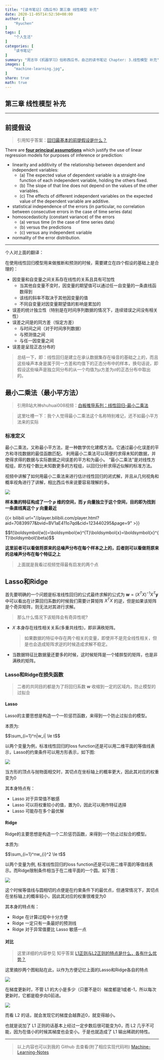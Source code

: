 ```yaml
---
title: "[读书笔记]《西瓜书》第三章 线性模型 补充"
date: 2020-11-05T14:52:50+08:00
author: [
    "Ryuchen"
]
tags: [
    "个人生活"
]
categories: [
    "读书笔记"
]
summary: "周志华《机器学习》俗称西瓜书，自己的读书笔记 Chapter: 3.线性模型 补充"
images: [
    "machine-learning.jpg",
]
share: true
math: true
---
```


## 第三章 线性模型 补充

---

## 前提假设

> 引用知乎答案：[回归最基本的前提假设是什么？](https://www.zhihu.com/question/26901024/answer/153814845)

There are <u>**four principal assumptions**</u> which justify the use of linear regression models for purposes of inference or prediction:

+ linearity and additivity of the relationship between dependent and independent variables:
    + (a) The expected value of dependent variable is a straight-line function of each independent variable, holding the others fixed.
    + (b) The slope of that line does not depend on the values of the other variables.
    + (c) The effects of different independent variables on the expected value of the dependent variable are additive.
+ statistical independence of the errors (in particular, no correlation between consecutive errors in the case of time series data)
+ homoscedasticity (constant variance) of the errors
    + (a) versus time (in the case of time series data)
    + (b) versus the predictions
    + (c) versus any independent variable
+ normality of the error distribution.

---

个人对上面的翻译：

在使用线性回归模型用来做推断和预测的时候，需要建立在四个假设的基础上是合理的：

+ 因变量和自变量之间关系存在线性的关系且具有可加性
    + 当其他自变量不变时，因变量的期望值可以通过任一自变量的一条直线函数得到
    + 该线的斜率不取决于其他因变量的值
    + 不同自变量对因变量期望值的影响是累加的
+ 误差的统计独立性（特别是在时间序列数据的情况下，连续错误之间没有相关性）
+ 误差之间是的同方差（恒定方差）
    + 与时间之间（对于时间序列数据）
    + 与预测值之间
    + 与任一因变量之间
+ 误差是呈现正态分布的

> 总结一下，即：线性回归是建立在承认数据集存在噪音的基础之上的，而且这些噪声本身是属于同一方差和均值下的正态分布中的样本，换句话说，即假设这些噪声是独立同分布的从一个均值为$\mu$方差为$\sigma$的正态分布中取出的。

## 最小二乘法（最小平方法）

> 引用B站大神shuhuai008视频：[白板推导系列：线性回归-最小二乘法](https://www.bilibili.com/video/BV1aE411o7qd/?p=9)

> 这里吐槽一下：我个人觉得最小二乘法这个名称特别难记，还不如最小平方法来的实际

### 标准定义

最小二乘法，又称最小平方法，是一种数学优化建模方法。它通过最小化误差的平方和寻找数据的最佳函数匹配。 利用最小二乘法可以简便的求得未知的数据，并使得求得的数据与实际数据之间误差的平方和为最小。 “最小二乘法”是对线性方程组，即方程个数比未知数更多的方程组，以回归分析求得近似解的标准方法。

视频中讲解了如何用最小二乘法来进行估计线性回归的闭式解，并且从几何视角和概率视角进行了讲解，相比西瓜书来说要容易理解的多。

![](https://cdn.jsdelivr.net/gh/Ryuchen/ImageBed@develop/2020/11/05/d414df5fa064894f52f874b2a28911a7.webp)

**样本集的特征构成了一个 $p$ 维的空间，而 $y$ 向量独立于这个空间，目的即为找到一条直线离这个 $y$ 向量最近**

{{< bilibili url="//player.bilibili.com/player.html?aid=70839977&bvid=BV1aE411o7qd&cid=123440295&page=9" >}}

<div>$$f(\boldsymbol{w})=\boldsymbol{w}^{T}\boldsymbol{x}=\boldsymbol{x}^{T}\boldsymbol{\beta}$$</div>

**这里前者可以看做将原来的总噪声分布在每个样本之上的，后者则可以看做将原来的总噪声分布在每个特征之上**

> 上面就是我看过视频觉得最有启发的两个点

## Lasso和Ridge

首先要明确的一个问题是标准线性回归的公式最终求解的公式为 $\boldsymbol{w}=(X^{T}X)^{-1}X^{T}\boldsymbol{y}$ 中可以看出在计算回归系数的时候我们需要计算矩阵 $X^{T}X$ 的逆，但是如果该矩阵是个奇异矩阵，则无法对其进行求解。

> 那么什么情况下该矩阵会有奇异性呢?

- $X$ 本身存在线性相关关系(多重共线性)，即非满秩矩阵。

    > 如果数据的特征中存在两个相关的变量，即使并不是完全线性相关，但是也会造成矩阵求逆的时候造成求解不稳定。
    
- 当数据特征比数据量还要多的时候，这时候矩阵是一个矮胖型的矩阵，也是非满秩的矩阵。

### Lasso和Ridge在损失函数

> 二者的共同目的都是为了将回归系数 $\boldsymbol{w}$ 收缩到一定的区域内，防止模型的过拟合

#### Lasso

Lasso的主要思想是构造一个一阶惩罚函数，来得到一个防止过拟合的模型。

本质为: 

<div>$$\sum_{i=1}^n|w_i| \le t$$</div>

以两个变量为例，标准线性回归的loss function还是可以用二维平面的等值线表示，Lasso的约束条件可以用方形表示，如下图:

![](https://cdn.jsdelivr.net/gh/Ryuchen/ImageBed@develop/2020/11/05/6ecafae0904df6a783bd2e64d6b6ae64.webp)

当方形的顶点与抛物面相交时，其切点在坐标轴上的概率更大，因此其对应的权重变为0

其本身特点有：

- Lasso 对于异常值不敏感
- Lasso 可以将权重较小的值，置为0，因此可以用作特征选择
- Lasso 可能存在多个最优解

#### Ridge

Ridge的主要思想是构造一个二阶惩罚函数，来得到一个防止过拟合的模型。

本质为:

<div>$$\sum_{i=1}^nw_{i}^2 \le t$$</div>

以两个变量为例, 标准线性回归的loss function还是可以用二维平面的等值线表示。而Ridge限制条件相当于在二维平面的一个圆。如下图：

![](https://cdn.jsdelivr.net/gh/Ryuchen/ImageBed@develop/2020/11/05/376542c586f0166a326175eed4de752a.webp)

这个时候等值线与圆相切的点便是在约束条件下的最优点，但通常情况下，其切点在坐标轴上的概率较小，因此其对应的权重很难变为0

其本身的特点有：

- Ridge 在计算过程中十分方便
- Ridge 一定只有一条最好的预测线
- Ridge 对于异常值要比 Lasso 敏感一点

#### 对比

> 这里详细的内容参见 知乎答案 [L1正则与L2正则的特点是什么，各有什么优势？](https://www.zhihu.com/question/26485586/answer/616029832)

这里摘抄两个图粘贴在此，以作为方便记忆上面的Lasso和Ridge各自的特点

![](https://cdn.jsdelivr.net/gh/Ryuchen/ImageBed@develop/2020/11/05/f92b6a9ee01d923cc9d7d86ed78f50b5.webp)

在梯度更新时，不管 L1 的大小是多少（只要不是0）梯度都是1或者-1，所以每次更新时，它都是稳步向0前进。

![](https://cdn.jsdelivr.net/gh/Ryuchen/ImageBed@develop/2020/11/05/6894f0a1c89a79ed0ba08bc0e5be3b76.webp)

而看 L2 的话，就会发现它的梯度会越靠近0，就变得越小。

也就是说加了 L1 正则的话基本上经过一定步数后很可能变为0，而 L2 几乎不可能，因为在值小的时候其梯度也会变小。于是也就造成了 L1 输出稀疏的特性。

---

> 以上内容也可以到我的 Github 去查看(附了相应实现代码哟)  [Machine-Learning-Notes](https://github.com/Ryuchen/Machine-Learning-Notes)

